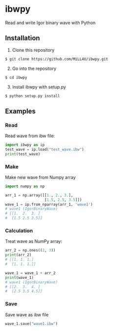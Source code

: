 # ibwpy
Read and write Igor binary wave with Python

## Installation
1. Clone this repository

```bash
$ git clone https://github.com/MiLL4U/ibwpy.git
```

2. Go into the repository

```bash
$ cd ibwpy
```

3. Install ibwpy with setup.py

```bash
$ python setup.py install
```

## Examples
### Read
Read wave from ibw file:
```python
import ibwpy as ip
test_wave = ip.load("test_wave.ibw")
print(test_wave)
```

### Make
Make new wave from Numpy array
```python
import numpy as np

arr_1 = np.array([[1., 2., 3.],
                  [1.5, 2.5, 3.5]])
wave_1 = ip.from_nparray(arr_1, 'wave1')
# wave1 (IgorBinaryWave)
# [[1.  2.  3. ]
#  [1.5 2.5 3.5]]
```

### Calculation
Treat wave as NumPy array:
```python
arr_2 = np.ones((2, 3))
print(arr_2)
# [[1. 1. 1.]
#  [1. 1. 1.]]

wave_1 = wave_1 + arr_2
print(wave_1)
# wave1 (IgorBinaryWave)
# [[2.  3.  4. ]
#  [2.5 3.5 4.5]]
```

### Save
Save wave as ibw file
```python
wave_1.save("wave1.ibw")
```